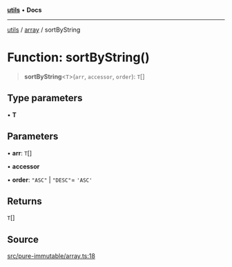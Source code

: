 [**utils**](../../../README.md) • **Docs**

***

[utils](../../../globals.md) / [array](../README.md) / sortByString

# Function: sortByString()

> **sortByString**\<`T`\>(`arr`, `accessor`, `order`): `T`[]

## Type parameters

• **T**

## Parameters

• **arr**: `T`[]

• **accessor**

• **order**: `"ASC"` \| `"DESC"`= `'ASC'`

## Returns

`T`[]

## Source

[src/pure-immutable/array.ts:18](https://github.com/alpinisme/utils/blob/825f78da0ace828df12ea4d598fd95fa96ee25f5/src/pure-immutable/array.ts#L18)
